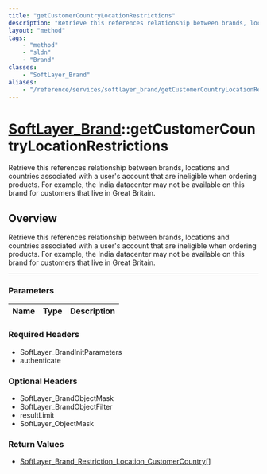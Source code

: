 ```yaml
---
title: "getCustomerCountryLocationRestrictions"
description: "Retrieve this references relationship between brands, locations and countries associated with a user's account that are... "
layout: "method"
tags:
    - "method"
    - "sldn"
    - "Brand"
classes:
    - "SoftLayer_Brand"
aliases:
    - "/reference/services/softlayer_brand/getCustomerCountryLocationRestrictions"
---
```

# [SoftLayer_Brand](/reference/services/SoftLayer_Brand)::getCustomerCountryLocationRestrictions


Retrieve this references relationship between brands, locations and countries associated with a user's account that are ineligible when ordering products. For example, the India datacenter may not be available on this brand for customers that live in Great Britain.


## Overview 
Retrieve this references relationship between brands, locations and countries associated with a user's account that are ineligible when ordering products. For example, the India datacenter may not be available on this brand for customers that live in Great Britain.

-----

### Parameters 
|Name | Type | Description |
| --- | --- | --- |


### Required Headers
* SoftLayer_BrandInitParameters
* authenticate


### Optional Headers
* SoftLayer_BrandObjectMask
* SoftLayer_BrandObjectFilter
* resultLimit
* SoftLayer_ObjectMask

### Return Values
* <a href='/reference/datatypes/SoftLayer_Brand_Restriction_Location_CustomerCountry'>SoftLayer_Brand_Restriction_Location_CustomerCountry[] </a>





